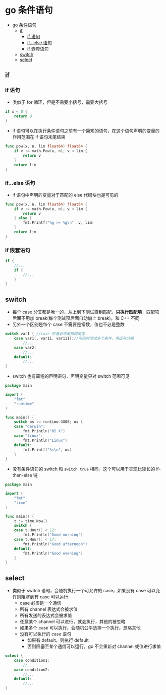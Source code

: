 # go 条件语句

- [go 条件语句](#go-%e6%9d%a1%e4%bb%b6%e8%af%ad%e5%8f%a5)
  - [if](#if)
    - [if 语句](#if-%e8%af%ad%e5%8f%a5)
    - [if...else 语句](#ifelse-%e8%af%ad%e5%8f%a5)
    - [if 嵌套语句](#if-%e5%b5%8c%e5%a5%97%e8%af%ad%e5%8f%a5)
  - [switch](#switch)
  - [select](#select)

## if

### if 语句

- 类似于 for 循环，但是不需要小括号，需要大括号

```go
if x < 0 {
    return 0
}
```

- if 语句可以在执行条件语句之前有一个简短的语句，在这个语句声明的变量的作用范围在 if 语句末尾结束

```go
func pow(x, n, lim float64) float64 {
    if v := math.Pow(x, n); v < lim {
        return v
    }
    return lim
}
```

### if...else 语句

- if 语句中声明的变量对于匹配的 else 代码块也是可见的

```go
func pow(x, n, lim float64) float64 {
    if v := math.Pow(x, n); v < lim {
        return v
    } else {
        fmt.Printf("%g >= %g\n", v, lim)
    }
    return lim
}
```

### if 嵌套语句

```go
if {
    //...
    if {
        //...
    }
}
```

## switch

- 每个 case 分支都是唯一的，从上到下测试直到匹配，**只执行匹配项**，匹配项后面不用加 break(每个测试项后面自动加上 break)，和 C++ 不同
- 另外一个区别是每个 case 不需要是常数，值也不必是整数

```go
switch var1 { //case 的值必须是相同类型
    case var1[, var11, var111]://可同时测试多个条件，用逗号分隔
        //...
    case var2:
        //...
    default:
        //...
}
```

- switch 也有简短的声明语句，声明变量只对 switch 范围可见

```go
package main

import (
    "fmt"
    "runtime"
)

func main() {
    switch os := runtime.GOOS; os {
    case "darwin":
        fmt.Println("OS X")
    case "linux":
        fmt.Println("Linux")
    default:
        fmt.Printf("%s\n", os)
    }
}
```

- 没有条件语句的 switch 和 `switch true` 相同。这个可以用于实现比较长的 if-then-else 链

```go
package main

import (
    "fmt"
    "time"
)

func main() {
    t := time.Now()
    switch {
    case t.Hour() < 12:
        fmt.Println("Good morning")
    case t.Hour() < 17:
        fmt.Println("Good afternoon")
    default:
        fmt.Println("Good evening")
    }
}

```

## select

- 类似于 switch 语句，会随机执行一个可允许的 case，如果没有 case 可以允许则阻塞到有 case 可以运行
  - case 必须是一个通信
  - 所有 channel 表达式会被求值
  - 所有发送的表达式会被求值
  - 任意某个 channel 可以进行，就会执行，其他的被忽略
  - 如果多个 case 可以执行，会随机公平选择一个执行，忽略其他
  - 没有可以执行的 case 语句
    - 如果有 default，则执行 default
    - 否则阻塞至某个通信可以运行，go 不会重新对 channel 或值进行求值

```go
select {
    case condition1:
        //...
    case condition2:
        //...
    default:
        //...
}
```
